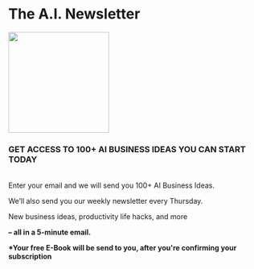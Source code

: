 # The A.I. Newsletter
<p align="left">
  <img width="200" height="200" src="https://picsum.photos/200/200">
</p>
<h3>GET ACCESS TO 100+ AI BUSINESS IDEAS YOU CAN START TODAY</h3>
<br>
Enter your email and we will send you 100+ AI Business Ideas.



We’ll also send you our weekly newsletter every Thursday. 

 

New business ideas, productivity life hacks, and more 

<strong> – all in a 5-minute email. </strong>

<div id="custom-substack-embed"></div>


<script>
  window.CustomSubstackWidget = {
    substackUrl: "fthar.substack.com",
    placeholder: "Enter Your Email Address",
    buttonText: "SUBSCRIBE",
    theme: "custom",
    colors: {
      primary: "#DBE705",
      input: "#FFFFFF",
      email: "#000000",
      text: "#000000",
    }
  };
</script>
<script src="https://substackapi.com/widget.js" async></script>
<strong>*Your free E-Book will be send to you, after you're confirming your subscription</strong>
